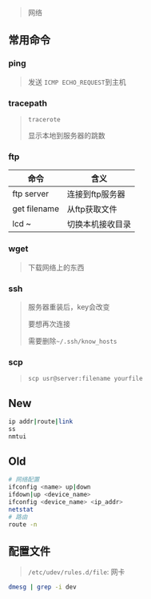 <!--
title: 08-网络
sort:
--> 

> 网络

## 常用命令

### ping

> 发送 `ICMP ECHO_REQUEST`到主机

### tracepath

> `tracerote`
>
> 显示本地到服务器的跳数

### ftp

| 命令         | 含义             |
| ------------ | ---------------- |
| ftp server   | 连接到ftp服务器  |
| get filename | 从ftp获取文件    |
| lcd ~        | 切换本机接收目录 |

### wget

> 下载网络上的东西

### ssh

> 服务器重装后，key会改变
>
> 要想再次连接
>
> 需要删除`~/.ssh/know_hosts`

### scp

> `scp usr@server:filename yourfile`

## New

```bash
ip addr|route|link
ss
nmtui
```

## Old

```bash
# 网络配置
ifconfig <name> up|down
ifdown|up <device_name>
ifconfig <device_name> <ip_addr>
netstat
# 路由
route -n 
```

## 配置文件

> `/etc/udev/rules.d/file`: 网卡

```bash
dmesg | grep -i dev
```
